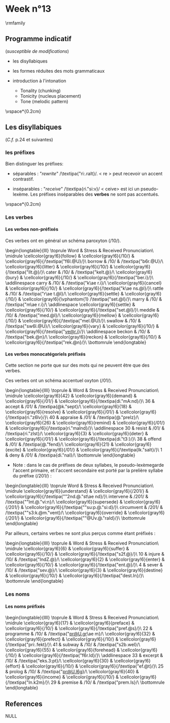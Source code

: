 # Week n°13




\rmfamily


## Programme indicatif

(*susceptible de modifications*)

* les disyllabiques

* les formes réduites des mots grammaticaux

* introduction à l'intonation
  - Tonality (chunking)
  - Tonicity (nucleus placement)
  - Tone (melodic pattern)

\vspace*{0.2cm}

## Les disyllabiques

(*C.f.*   p.24 et suivantes)

 
### les préfixes

Bien distinguer les préfixes:

- séparables : "*rewrite*" /\textipa{"ri:.raIt}/. < re > peut recevoir un accent contrastif.

- inséparables : "*receive*" /\textipa{ri."si:v}/ < ceive> est ici un pseudo-lexème. Les préfixes inséparables des **verbes** ne sont pas accentués.


\vspace*{0.2cm}

### Les verbes
 

#### Les verbes non-préfixés

Ces verbes ont en général un schéma paroxyton (/10/).


\begin{longtable}{lll}
\toprule
Word & Stress & Received Pronunciation\\
\midrule
\cellcolor{gray!6}{follow} & \cellcolor{gray!6}{/10/} & \cellcolor{gray!6}{/\textipa{"f6l.@U}/}\\
borrow & /10/ & /\textipa{"b6r.@U}/\\
\cellcolor{gray!6}{litter} & \cellcolor{gray!6}{/10/} & \cellcolor{gray!6}{/\textipa{"lIt.@}/}\\
cater & /10/ & /\textipa{"keIt.@}/\\
\cellcolor{gray!6}{bury} & \cellcolor{gray!6}{/10/} & \cellcolor{gray!6}{/\textipa{"ber.i}/}\\
\addlinespace
carry & /10/ & /\textipa{"k\ae r.i}/\\
\cellcolor{gray!6}{cancel} & \cellcolor{gray!6}{/10/} & \cellcolor{gray!6}{/\textipa{"k\ae ns.@l}/}\\
rattle & /10/ & /\textipa{"r\ae t.@l}/\\
\cellcolor{gray!6}{settle} & \cellcolor{gray!6}{/10/} & \cellcolor{gray!6}{\vphantom{1} /\textipa{"set.@l}/}\\
marry & /10/ & /\textipa{"m\ae r.i}/\\
\addlinespace
\cellcolor{gray!6}{settle} & \cellcolor{gray!6}{/10/} & \cellcolor{gray!6}{/\textipa{"set.@l}/}\\
meddle & /10/ & /\textipa{"med.@l}/\\
\cellcolor{gray!6}{mellow} & \cellcolor{gray!6}{/10/} & \cellcolor{gray!6}{/\textipa{"mel.@U}/}\\
swallow & /10/ & /\textipa{"sw6l.@U}/\\
\cellcolor{gray!6}{vary} & \cellcolor{gray!6}{/10/} & \cellcolor{gray!6}{/\textipa{"ve@r.i}/}\\
\addlinespace
beckon & /10/ & /\textipa{"bek.@n}/\\
\cellcolor{gray!6}{reckon} & \cellcolor{gray!6}{/10/} & \cellcolor{gray!6}{/\textipa{"rek.@n}/}\\
\bottomrule
\end{longtable}

#### Les verbes monocatégoriels préfixés

Cette section ne porte que sur des mots qui ne peuvent être que des verbes.

Ces verbes ont un schéma accentuel oxyton (/01/).


\begin{longtable}{llll}
\toprule
  & Word & Stress & Received Pronunciation\\
\midrule
\cellcolor{gray!6}{42} & \cellcolor{gray!6}{demand} & \cellcolor{gray!6}{/01/} & \cellcolor{gray!6}{/\textipa{di."mA:nd}/}\\
36 & accept & /01/ & /\textipa{@k."sept}/\\
\cellcolor{gray!6}{18} & \cellcolor{gray!6}{resolve} & \cellcolor{gray!6}{/01/} & \cellcolor{gray!6}{/\textipa{ri."z6lv}/}\\
40 & appraise & /01/ & /\textipa{@."preIz}/\\
\cellcolor{gray!6}{26} & \cellcolor{gray!6}{remind} & \cellcolor{gray!6}{/01/} & \cellcolor{gray!6}{/\textipa{ri."maInd}/}\\
\addlinespace
30 & resist & /01/ & /\textipa{ri."zIst}/\\
\cellcolor{gray!6}{3} & \cellcolor{gray!6}{deter} & \cellcolor{gray!6}{/01/} & \cellcolor{gray!6}{/\textipa{di."t3:}/}\\
38 & offend & /01/ & /\textipa{@."fend}/\\
\cellcolor{gray!6}{21} & \cellcolor{gray!6}{excite} & \cellcolor{gray!6}{/01/} & \cellcolor{gray!6}{/\textipa{Ik."saIt}/}\\
1 & deny & /01/ & /\textipa{di."naI}/\\
\bottomrule
\end{longtable}

* Note : dans le cas de préfixes de deux syllabes, le pseudo-lexèmegarde l'accent primaire, et l'accent secondaire est porté par la prelière syllabe du préfixe (/201/) :


\begin{longtable}{lll}
\toprule
Word & Stress & Received Pronunciation\\
\midrule
\cellcolor{gray!6}{understand} & \cellcolor{gray!6}{/201/} & \cellcolor{gray!6}{/\textipa{""2nd.@."st\ae nd}/}\\
intervene & /201/ & /\textipa{""Int.@."vi:n}/\\
\cellcolor{gray!6}{supersede} & \cellcolor{gray!6}{/201/} & \cellcolor{gray!6}{/\textipa{""su:p.@."si:d}/}\\
circumvent & /201/ & /\textipa{""s3:k.@m."vent}/\\
\cellcolor{gray!6}{override} & \cellcolor{gray!6}{/201/} & \cellcolor{gray!6}{/\textipa{""@Uv.@."raId}/}\\
\bottomrule
\end{longtable}

Par ailleurs, certains verbes ne sont plus perçus comme étant préfixés :


\begin{longtable}{llll}
\toprule
  & Word & Stress & Received Pronunciation\\
\midrule
\cellcolor{gray!6}{6} & \cellcolor{gray!6}{suffer} & \cellcolor{gray!6}{/10/} & \cellcolor{gray!6}{/\textipa{"s2f.@}/}\\
10 & injure & /10/ & /\textipa{"IndZ.@}/\\
\cellcolor{gray!6}{2} & \cellcolor{gray!6}{enter} & \cellcolor{gray!6}{/10/} & \cellcolor{gray!6}{/\textipa{"ent.@}/}\\
4 & sever & /10/ & /\textipa{"sev.@}/\\
\cellcolor{gray!6}{3} & \cellcolor{gray!6}{destine} & \cellcolor{gray!6}{/10/} & \cellcolor{gray!6}{/\textipa{"dest.In}/}\\
\bottomrule
\end{longtable}
### Les noms

#### Les noms préfixés


\begin{longtable}{llll}
\toprule
  & Word & Stress & Received Pronunciation\\
\midrule
\cellcolor{gray!6}{17} & \cellcolor{gray!6}{preface} & \cellcolor{gray!6}{/10/} & \cellcolor{gray!6}{/\textipa{"pref.@s}/}\\
22 & programme & /10/ & /\textipa{"pr@U.gr\ae m}/\\
\cellcolor{gray!6}{32} & \cellcolor{gray!6}{prefect} & \cellcolor{gray!6}{/10/} & \cellcolor{gray!6}{/\textipa{"pri:.fekt}/}\\
41 & subway & /10/ & /\textipa{"s2b.weI}/\\
\cellcolor{gray!6}{55} & \cellcolor{gray!6}{forehead} & \cellcolor{gray!6}{/10/} & \cellcolor{gray!6}{/\textipa{"f6r.Id}/}\\
\addlinespace
33 & excerpt & /10/ & /\textipa{"eks.3:pt}/\\
\cellcolor{gray!6}{30} & \cellcolor{gray!6}{effort} & \cellcolor{gray!6}{/10/} & \cellcolor{gray!6}{/\textipa{"ef.@t}/}\\
25 & prolog & /10/ & /\textipa{"pr@U.l6g}/\\
\cellcolor{gray!6}{40} & \cellcolor{gray!6}{income} & \cellcolor{gray!6}{/10/} & \cellcolor{gray!6}{/\textipa{"In.k2m}/}\\
29 & premise & /10/ & /\textipa{"prem.Is}/\\
\bottomrule
\end{longtable}

## References




NULL


